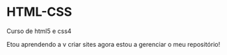 # HTML-CSS
Curso de html5 e css4

Etou aprendendo a v criar sites agora estou a gerenciar o meu repositório! 

